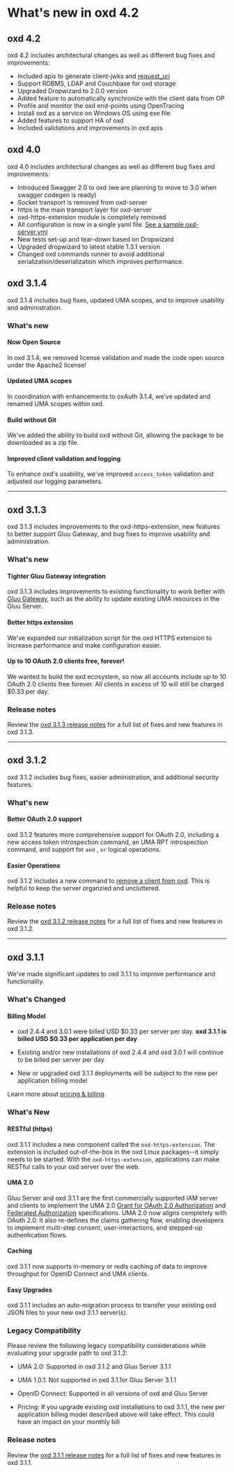 # What's new in oxd 4.2

## oxd 4.2

oxd 4.2 includes architectural changes as well as different bug fixes and improvements:

 - Included apis to generate client-jwks and [request_uri](https://openid.net/specs/openid-connect-core-1_0.html#RequestUriParameter)
 - Support RDBMS, LDAP and Couchbase for oxd storage
 - Upgraded Dropwizard to 2.0.0 version
 - Added feature to automatically synchronize with the client data from OP
 - Profile and monitor the oxd end-points using OpenTracing
 - Install oxd as a service on Windows OS using exe file
 - Added features to support HA of oxd
 - Included validations and improvements in oxd apis 
 
## oxd 4.0

oxd 4.0 includes architectural changes as well as different bug fixes and improvements:

 - Introduced Swagger 2.0 to oxd (we are planning to move to 3.0 when swagger codegen is ready)
 - Socket transport is removed from oxd-server
 - https is the main transport layer for oxd-server
 - oxd-https-extension module is completely removed
 - All configuration is now in a single yaml file. [See a sample oxd-server.yml](https://github.com/GluuFederation/oxd/blob/version_4.0.beta/oxd-server/src/main/resources/oxd-server.yml)
 - New tests set-up and tear-down based on Dropwizard
 - Upgraded dropwizard to latest stable 1.3.1 version
 - Changed oxd commands runner to avoid additional serialization/deserialization which improves performance.

## oxd 3.1.4

oxd 3.1.4 includes bug fixes, updated UMA scopes, and  to improve usability and administration.

### What's new

#### Now Open Source
In oxd 3.1.4, we removed license validation and made the code open source under the Apache2 license! 

#### Updated UMA scopes
In coordination with enhancements to oxAuth 3.1.4, we've updated and renamed UMA scopes within oxd.

#### Build without Git
We've added the ability to build oxd without Git, allowing the package to be downloaded as a zip file.

#### Improved client validation and logging
To enhance oxd's usability, we've improved `access_token` validation and adjusted our logging parameters.

-------

## oxd 3.1.3

oxd 3.1.3 includes improvements to the oxd-https-extension, new features to better support Gluu Gateway, and bug fixes to improve usability and administration. 

### What's new

#### Tighter Gluu Gateway integration

oxd 3.1.3 includes improvements to existing functionality to work better with [Gluu Gateway](https://gluu.org/docs/gg), such as the ability to update existing UMA resources in the Gluu Server.

#### Better https extension

We've expanded our initialization script for the oxd HTTPS extension to increase performance and make configuration easier.

#### Up to 10 OAuth 2.0 clients free, forever!
We wanted to build the oxd ecosystem, so now all accounts include up to 10 OAuth 2.0 clients free forever. All clients in excess of 10 will still be charged $0.33 per day.  

### Release notes

Review the [oxd 3.1.3 release notes](./release-notes/index.md) for a full list of fixes and new features in oxd 3.1.3.

-------

## oxd 3.1.2
oxd 3.1.2 includes bug fixes, easier administration, and additional security features. 

### What's new

#### Better OAuth 2.0 support
oxd 3.1.2 features more comprehensive support for OAuth 2.0, including a new access token introspection command, an UMA RPT introspection command, and support for `and` , `or` logical operations.   

#### Easier Operations
oxd 3.1.2 includes a new command to [remove a client from oxd](https://gluu.org/docs/oxd/3.1.2/api/#remove-site). This is helpful to keep the server organzied and uncluttered. 

### Release notes

Review the [oxd 3.1.2 release notes](./release-notes/index.md) for a full list of fixes and new features in oxd 3.1.2. 

-------

## oxd 3.1.1
We've made significant updates to oxd 3.1.1 to improve performance and functionality. 

### What's Changed

#### Billing Model
- oxd 2.4.4 and 3.0.1 were billed USD $0.33 per server per day. **oxd 3.1.1 is billed USD $0.33 per application per day**

- Existing and/or new installations of oxd 2.4.4 and oxd 3.0.1 will continue to be billed per server per day

- New or upgraded oxd 3.1.1 deployments will be subject to the new per application billing model

Learn more about [pricing & billing](https://gluu.org/docs/oxd/3.1.1/#pricing-billing). 

### What's New

#### RESTful (https)
oxd 3.1.1 includes a new component called the `oxd-https-extension`. The extension is included out-of-the-box in the oxd Linux packages--it simply needs to be started. With the `oxd-https-extension`, applications can make RESTful calls to your oxd server over the web.

#### UMA 2.0
Gluu Server and oxd 3.1.1 are the first commercially supported IAM server and clients to implement the UMA 2.0 [Grant for OAuth 2.0 Authorization](https://docs.kantarainitiative.org/uma/wg/oauth-uma-grant-2.0-05.html) and [Federated Authorization](https://docs.kantarainitiative.org/uma/wg/rec-oauth-uma-federated-authz-2.0.html) specifications. UMA 2.0 now aligns completely with OAuth 2.0. It also re-defines the claims gathering flow, enabling developers to implement multi-step consent, user-interactions, and stepped-up authentication flows. 

#### Caching
oxd 3.1.1 now supports in-memory or redis caching of data to improve throughput for OpenID Connect and UMA clients.

#### Easy Upgrades
oxd 3.1.1 includes an auto-migration process to transfer your existing oxd JSON files to your new oxd 3.1.1 server(s).

### Legacy Compatibility

Please review the following legacy compatibility considerations while evaluating your upgrade path to oxd 3.1.2:

- UMA 2.0: Supported in oxd 3.1.2 and Gluu Server 3.1.1    

- UMA 1.0.1: Not supported in oxd 3.1.1or Gluu Server 3.1.1

- OpenID Connect: Supported in all versions of oxd and Gluu Server   

- Pricing: If you upgrade existing oxd installations to oxd 3.1.1, the new per application billing model described above will take effect. This could have an impact on your monthly bill   

### Release notes

Review the [oxd 3.1.1 release notes](https://gluu.org/docs/oxd/3.1.1/release-notes/) for a full list of fixes and new features in oxd 3.1.1. 
